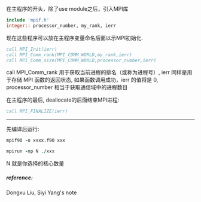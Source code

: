 在主程序的开头，除了use module之后，引入MPI库  

``` fortran
include 'mpif.h'
integer:: processor_number, my_rank, ierr
```


现在这些程序可以放在主程序变量命名后面以示MPI初始化.  

``` fortran
call MPI_Init(ierr)
call MPI_Comm_rank(MPI_COMM_WORLD,my_rank,ierr)
call MPI_Comm_size(MPI_COMM_WORLD,processor_number,ierr)
```

call MPI_Comm_rank 用于获取当前进程的排名（或称为进程号）, ierr 同样是用于存储 MPI 函数的返回状态, 如果函数调用成功，ierr 的值将是 0,  processor_number 相当于获取通信域中的进程数目


在主程序的最后, deallocate的后面结束MPI进程:  
```fortran
call MPI_FINALIZE(ierr)
```


------

先编译后运行:  
``` fortran
mpif90 -o xxxx.f90 xxx
```

```fortran
mpirun -np N ./xxx
```

N 就是你选择的核心数量

##### reference:

Dongxu Liu, Siyi Yang's note
